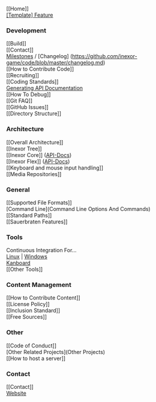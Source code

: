 [[Home]]  
[[Template] Feature](Template-Feature)  

### Development

[[Build]]  
[[Contact]]  
[Milestones](https://github.com/inexor-game/code/milestones) / [Changelog] (https://github.com/inexor-game/code/blob/master/changelog.md)  
[[How to Contribute Code]]  
[[Recruiting]]  
[[Coding Standards]]  
[Generating API Documentation](Documentation)  
[[How To Debug]]    
[[Git FAQ]]  
[[GitHub Issues]]  
[[Directory Structure]]


### Architecture

[[Overall Architecture]]  
[[Inexor Tree]]  
[[Inexor Core]] ([API-Docs](https://ci.inexor.org/job/inexor/job/code/job/aschaeffer%252Fjenkins%252Fdoxygen/Inexor_Core_API_Documentation/))  
[[Inexor Flex]] ([API-Docs](https://ci.inexor.org/job/inexor/job/flex/job/master/Inexor_Flex_API_Documentation/))  
[[Keyboard and mouse input handling]]  
[[Media Repositories]]

### General
[[Supported File Formats]]  
[Command Line](Command Line Options And Commands)  
[[Standard Paths]]  
[[Sauerbraten Features]]  

### Tools

Continuous Integration For...  
[Linux](https://travis-ci.org/inexor-game/code) | [Windows](https://ci.appveyor.com/project/inexor-game/code)  
[Kanboard](https://waffle.io/inexor-game/code)   
[[Other Tools]]  

### Content Management
[[How to Contribute Content]]  
[[License Policy]]  
[[Inclusion Standard]]  
[[Free Sources]]  

### Other
[[Code of Conduct]]  
[Other Related Projects](Other Projects)  
[[How to host a server]]  
 

### Contact
[[Contact]]  
[Website](https://inexor.org)  
